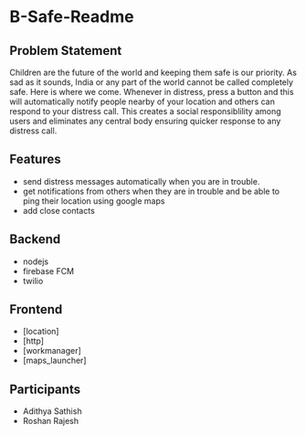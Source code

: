 # B-Safe-Readme

## Problem Statement

Children are the future of the world and keeping them safe is our priority. As sad as it sounds, India or any part of the world cannot be called completely safe. Here is where we come. Whenever in distress, press a button and this will automatically notify people nearby of your location and others can respond to your distress call. This creates a social responsiblility among users and eliminates any central body ensuring quicker response to any distress call. 

## Features

* send distress messages automatically when you are in trouble.
* get notifications from others when they are in trouble and be able to ping their location using google maps
* add close contacts 

## Backend

* nodejs
* firebase FCM
* twilio

## Frontend

* [location]
* [http]
* [workmanager]
* [maps_launcher]

## Participants

* Adithya Sathish
* Roshan Rajesh
